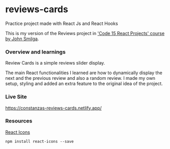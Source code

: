 # reviews-cards
Practice project made with React Js and React Hooks

This is my version of the Reviews project in ['Code 15 React Projects' course by John Smilga](https://youtu.be/a_7Z7C_JCyo).

### Overview and learnings
Review Cards is a simple reviews slider display.

The main React functionalities I learned are how to dynamically display the next and the previous review and also a random review. I made my own setup, styling and added an extra feature to the original idea of the project.

### Live Site

https://constanzas-reviews-cards.netlify.app/

### Resources

[React Icons](https://react-icons.github.io/react-icons/)
```
npm install react-icons --save
``` 
